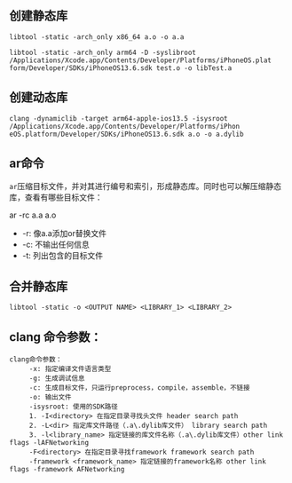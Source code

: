 ## 创建静态库

```
libtool -static -arch_only x86_64 a.o -o a.a

libtool -static -arch_only arm64 -D -syslibroot /Applications/Xcode.app/Contents/Developer/Platforms/iPhoneOS.plat form/Developer/SDKs/iPhoneOS13.6.sdk test.o -o libTest.a
```

## 创建动态库

```
clang -dynamiclib -target arm64-apple-ios13.5 -isysroot /Applications/Xcode.app/Contents/Developer/Platforms/iPhon eOS.platform/Developer/SDKs/iPhoneOS13.6.sdk a.o -o a.dylib
```

## ar命令

`ar`压缩目标文件，并对其进行编号和索引，形成静态库。同时也可以解压缩静态库，查看有哪些目标文件：

 ar -rc a.a a.o

- -r: 像a.a添加or替换文件  
- -c: 不输出任何信息
- -t: 列出包含的目标文件

## 合并静态库

```
libtool -static -o <OUTPUT NAME> <LIBRARY_1> <LIBRARY_2>
```

## clang 命令参数：

```
clang命令参数：
     -x: 指定编译文件语言类型
     -g: 生成调试信息
     -c: 生成目标文件，只运行preprocess，compile，assemble，不链接
     -o: 输出文件
     -isysroot: 使用的SDK路径
     1. -I<directory> 在指定目录寻找头文件 header search path
     2. -L<dir> 指定库文件路径（.a\.dylib库文件） library search path
     3. -l<library_name> 指定链接的库文件名称（.a\.dylib库文件）other link flags -lAFNetworking
     -F<directory> 在指定目录寻找framework framework search path
     -framework <framework_name> 指定链接的framework名称 other link flags -framework AFNetworking
     
```


